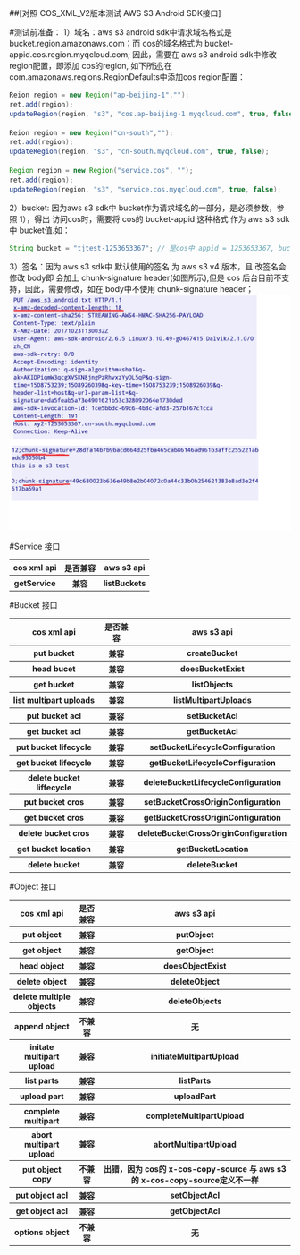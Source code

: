 ##[对照 COS_XML_V2版本测试 AWS S3 Android SDK接口]

#测试前准备：
1）域名：aws s3 android sdk中请求域名格式是 bucket.region.amazonaws.com；而 cos的域名格式为 bucket-appid.cos.region.myqcloud.com; 因此，需要在 aws s3 android sdk中修改 region配置，即添加 cos的region,
如下所述,在 com.amazonaws.regions.RegionDefaults中添加cos region配置：
```java
Reion region = new Region("ap-beijing-1","");
ret.add(region);
updateRegion(region, "s3", "cos.ap-beijing-1.myqcloud.com", true, false);

Reion region = new Region("cn-south","");
ret.add(region);
updateRegion(region, "s3", "cn-south.myqcloud.com", true, false);

Region region = new Region("service.cos", "");
ret.add(region);
updateRegion(region, "s3", "service.cos.myqcloud.com", true, false);
```

2）bucket: 因为aws s3 sdk中 bucket作为请求域名的一部分，是必须参数，参照 1），得出 访问cos时，需要将
cos的 bucket-appid 这种格式 作为 aws s3 sdk中 bucket值.如：
```java
String bucket = "tjtest-1253653367"; // 是cos中 appid = 1253653367, bucket = "tjtest";
```

3）签名：因为 aws s3 sdk中 默认使用的签名 为 aws s3 v4 版本，且 改签名会修改 body即 会加上 chunk-signature header(如图所示),但是 cos 后台目前不支持，因此，需要修改，如在 body中不使用 chunk-signature header；
![](https://github.com/bradyxiao/Android/blob/master/s3.jpg)

#Service 接口

<table>
<tr><th>cos xml api</th><th>是否兼容</th><th> aws s3 api</th></tr>

<tr><th>getService</th><th>兼容</th><th>listBuckets</th></tr>
</table>

#Bucket 接口

<table>
<tr><th>cos xml api</th><th>是否兼容</th><th> aws s3 api</th></tr>

<tr><th>put bucket</th><th>兼容</th><th> createBucket</th></tr>

<tr><th>head bucet</th><th>兼容</th><th> doesBucketExist</th></tr>

<tr><th>get bucket</th><th>兼容</th><th> listObjects</th></tr>

<tr><th>list multipart uploads</th><th>兼容</th><th> listMultipartUploads</th></tr>

<tr><th>put bucket acl</th><th>兼容</th><th> setBucketAcl</th></tr>

<tr><th>get bucket acl</th><th>兼容</th><th> getBucketAcl</th></tr>

<tr><th>put bucket lifecycle</th><th>兼容</th><th> setBucketLifecycleConfiguration</th></tr>

<tr><th>get bucket lifecycle</th><th>兼容</th><th> getBucketLifecycleConfiguration</th></tr>

<tr><th>delete bucket liffecycle</th><th>兼容</th><th> deleteBucketLifecycleConfiguration</th></tr>

<tr><th>put bucket cros</th><th>兼容</th><th> setBucketCrossOriginConfiguration</th></tr>

<tr><th>get bucket cros</th><th>兼容</th><th> getBucketCrossOriginConfiguration</th></tr>

<tr><th>delete bucket cros</th><th>兼容</th><th> deleteBucketCrossOriginConfiguration</th></tr>

<tr><th>get bucket location</th><th>兼容</th><th> getBucketLocation</th></tr>

<tr><th>delete bucket</th><th>兼容</th><th> deleteBucket</th></tr>
</table>

#Object 接口

<table>
<tr><th>cos xml api</th><th>是否兼容</th><th> aws s3 api</th></tr>

<tr><th>put object</th><th>兼容</th><th> putObject</th></tr>

<tr><th>get object</th><th>兼容</th><th> getObject</th></tr>

<tr><th>head object</th><th>兼容</th><th> doesObjectExist</th></tr>

<tr><th>delete object</th><th>兼容</th><th> deleteObject</th></tr>

<tr><th>delete multiple objects</th><th>兼容</th><th> deleteObjects</th></tr>

<tr><th>append object</th><th>不兼容</th><th> 无</th></tr>

<tr><th>initate multipart upload</th><th>兼容</th><th>initiateMultipartUpload</th></tr>

<tr><th>list parts</th><th>兼容</th><th>listParts</th></tr>

<tr><th>upload part</th><th>兼容</th><th>uploadPart</th></tr>

<tr><th>complete multipart</th><th>兼容</th><th>completeMultipartUpload</th></tr>

<tr><th>abort multipart upload</th><th>兼容</th><th>abortMultipartUpload</th></tr>

<tr><th>put object copy</th><th>不兼容</th><th> 出错，因为 cos的 x-cos-copy-source 与 aws s3 的 x-cos-copy-source定义不一样</th></tr>

<tr><th>put object acl</th><th>兼容</th><th>setObjectAcl</th></tr>

<tr><th>get object acl</th><th>兼容</th><th>getObjectAcl</th></tr>

<tr><th>options object</th><th>不兼容</th><th> 无</th></tr>
</table>
